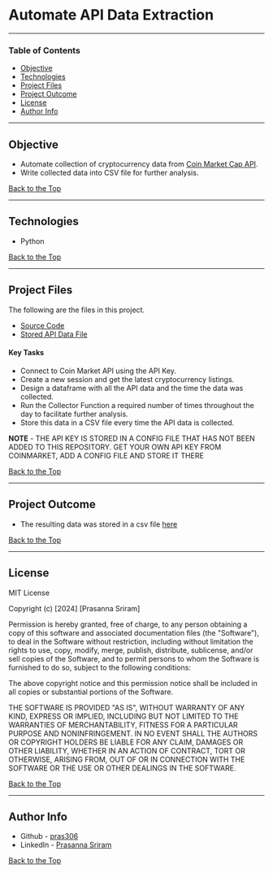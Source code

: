 # Automate API Data Extraction

---

### Table of Contents

- [Objective](#objective)
- [Technologies](#technologies)
- [Project Files](#project-files)
- [Project Outcome](#project-outcome)
- [License](#license)
- [Author Info](#author-info)

---

## Objective

- Automate collection of cryptocurrency data from [Coin Market Cap API](https://coinmarketcap.com/api/).
- Write collected data into CSV file for further analysis.

[Back to the Top](#automate-api-data-extraction)

---

## Technologies

- Python

[Back to the Top](#automate-api-data-extraction)

---

## Project Files

The following are the files in this project.

- [Source Code](AutomateAPIExtraction.py)
- [Stored API Data File](api_data_collector.csv)

#### Key Tasks

- Connect to Coin Market API using the API Key.
- Create a new session and get the latest cryptocurrency listings.
- Design a dataframe with all the API data and the time the data was collected.
- Run the Collector Function a required number of times throughout the day to facilitate further analysis.
- Store this data in a CSV file every time the API data is collected.

**NOTE** - THE API KEY IS STORED IN A CONFIG FILE THAT HAS NOT BEEN ADDED TO THIS REPOSITORY. GET YOUR OWN API KEY FROM COINMARKET, ADD A CONFIG FILE AND STORE IT THERE

[Back to the Top](#automate-api-data-extraction)

---

## Project Outcome

- The resulting data was stored in a csv file [here](api_data_collector.csv)

[Back to the Top](#automate-api-data-extraction)

---

## License

MIT License

Copyright (c) [2024] [Prasanna Sriram]

Permission is hereby granted, free of charge, to any person obtaining a copy
of this software and associated documentation files (the "Software"), to deal
in the Software without restriction, including without limitation the rights
to use, copy, modify, merge, publish, distribute, sublicense, and/or sell
copies of the Software, and to permit persons to whom the Software is
furnished to do so, subject to the following conditions:

The above copyright notice and this permission notice shall be included in all
copies or substantial portions of the Software.

THE SOFTWARE IS PROVIDED "AS IS", WITHOUT WARRANTY OF ANY KIND, EXPRESS OR
IMPLIED, INCLUDING BUT NOT LIMITED TO THE WARRANTIES OF MERCHANTABILITY,
FITNESS FOR A PARTICULAR PURPOSE AND NONINFRINGEMENT. IN NO EVENT SHALL THE
AUTHORS OR COPYRIGHT HOLDERS BE LIABLE FOR ANY CLAIM, DAMAGES OR OTHER
LIABILITY, WHETHER IN AN ACTION OF CONTRACT, TORT OR OTHERWISE, ARISING FROM,
OUT OF OR IN CONNECTION WITH THE SOFTWARE OR THE USE OR OTHER DEALINGS IN THE
SOFTWARE.

[Back to the Top](#automate-api-data-extraction)

---

## Author Info

- Github - [pras306](https://github.com/pras306)
- LinkedIn - [Prasanna Sriram](https://www.linkedin.com/in/prasanna-sriram/)

[Back to the Top](#automate-api-data-extraction)